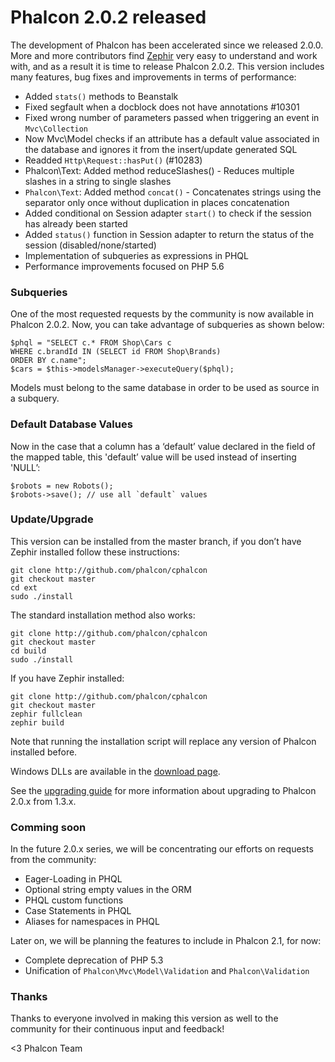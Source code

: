 Phalcon 2.0.2 released
======================

The development of Phalcon has been accelerated since we released 2.0.0.
More and more contributors find [Zephir](http://zephir-lang.com/) very
easy to understand and work with, and as a result it is time to release
Phalcon 2.0.2. This version includes many features, bug fixes and
improvements in terms of performance:

- Added `stats()` methods to Beanstalk
- Fixed segfault when a docblock does not have annotations \#10301
- Fixed wrong number of parameters passed when triggering an event in `Mvc\Collection`
- Now Mvc\Model checks if an attribute has a default value associated in the 
  database and ignores it from the insert/update generated SQL
- Readded `Http\Request::hasPut()` (\#10283)
- Phalcon\Text: Added method reduceSlashes() - Reduces multiple slashes in a 
  string to single slashes
- `Phalcon\Text`: Added method `concat()` - Concatenates strings using the 
  separator only once without duplication in places concatenation
- Added conditional on Session adapter `start()` to check if the session has 
  already been started
- Added `status()` function in Session adapter to return the status of the 
  session (disabled/none/started)
- Implementation of subqueries as expressions in PHQL
- Performance improvements focused on PHP 5.6

### Subqueries

One of the most requested requests by the community is now available in Phalcon 
2.0.2. Now, you can take advantage of subqueries as shown below:

    $phql = "SELECT c.* FROM Shop\Cars c
    WHERE c.brandId IN (SELECT id FROM Shop\Brands)
    ORDER BY c.name";
    $cars = $this->modelsManager->executeQuery($phql);

Models must belong to the same database in order to be used as source in a 
subquery.

### Default Database Values

Now in the case that a column has a ‘default’ value declared in the
field of the mapped table, this 'default’ value will be used instead of
inserting 'NULL’:

    $robots = new Robots();
    $robots->save(); // use all `default` values

### Update/Upgrade

This version can be installed from the master branch, if you don’t have Zephir 
installed follow these instructions:

~~~~ {.sh_sh .sh_sourceCode}
git clone http://github.com/phalcon/cphalcon
git checkout master
cd ext
sudo ./install
~~~~

The standard installation method also works:

~~~~ {.sh_sh .sh_sourceCode}
git clone http://github.com/phalcon/cphalcon
git checkout master
cd build
sudo ./install
~~~~

If you have Zephir installed:

~~~~ {.sh_sh .sh_sourceCode}
git clone http://github.com/phalcon/cphalcon
git checkout master
zephir fullclean
zephir build
~~~~

Note that running the installation script will replace any version of Phalcon 
installed before.

Windows DLLs are available in the [download page](http://phalconphp.com/en/download/windows).

See the [upgrading guide](http://blog.phalconphp.com/post/115773676765/guide-upgrading-to-phalcon-2)
for more information about upgrading to Phalcon 2.0.x from 1.3.x.

### Comming soon

In the future 2.0.x series, we will be concentrating our efforts on
requests from the community:

- Eager-Loading in PHQL
- Optional string empty values in the ORM
- PHQL custom functions
- Case Statements in PHQL
- Aliases for namespaces in PHQL

Later on, we will be planning the features to include in Phalcon 2.1,
for now:

- Complete deprecation of PHP 5.3
- Unification of `Phalcon\Mvc\Model\Validation` and `Phalcon\Validation`

### Thanks

Thanks to everyone involved in making this version as well to the community for 
their continuous input and feedback!

<3
Phalcon Team